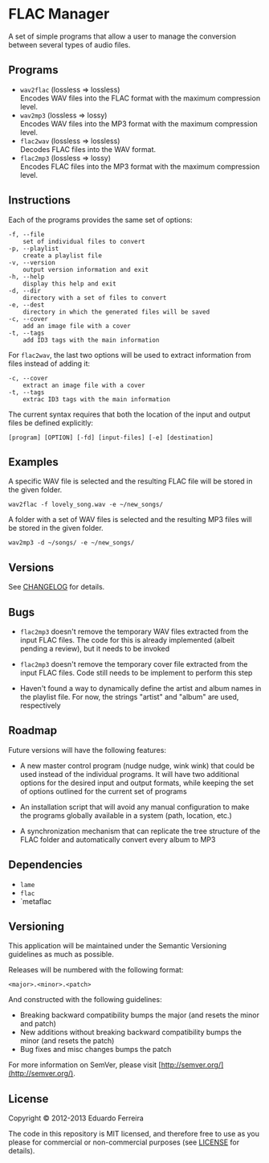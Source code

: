 # FLAC Manager

A set of simple programs that allow a user to manage the conversion between several types of audio files.

## Programs

* `wav2flac` (lossless => lossless)  
Encodes WAV files into the FLAC format with the maximum compression level.
* `wav2mp3` (lossless => lossy)  
Encodes WAV files into the MP3 format with the maximum compression level.
* `flac2wav` (lossless => lossless)  
Decodes FLAC files into the WAV format.
* `flac2mp3` (lossless => lossy)  
Encodes FLAC files into the MP3 format with the maximum compression level.

## Instructions

Each of the programs provides the same set of options:

    -f, --file
        set of individual files to convert
    -p, --playlist
        create a playlist file
    -v, --version
        output version information and exit
    -h, --help
        display this help and exit
    -d, --dir
        directory with a set of files to convert
    -e, --dest
        directory in which the generated files will be saved
    -c, --cover
        add an image file with a cover
    -t, --tags
        add ID3 tags with the main information

For `flac2wav`, the last two options will be used to extract information from files instead of adding it:

    -c, --cover
        extract an image file with a cover
    -t, --tags
        extrac ID3 tags with the main information

The current syntax requires that both the location of the input and output files be defined explicitly:

    [program] [OPTION] [-fd] [input-files] [-e] [destination]

## Examples

A specific WAV file is selected and the resulting FLAC file will be stored in the given folder.

    wav2flac -f lovely_song.wav -e ~/new_songs/

A folder with a set of WAV files is selected and the resulting MP3 files will be stored in the given folder.

    wav2mp3 -d ~/songs/ -e ~/new_songs/

## Versions

See [CHANGELOG](CHANGELOG.md) for details.

## Bugs

* `flac2mp3` doesn't remove the temporary WAV files extracted from the input FLAC files. The code for this is already implemented (albeit pending a review), but it needs to be invoked

* `flac2mp3` doesn't remove the temporary cover file extracted from the input FLAC files. Code still needs to be implement to perform this step

* Haven't found a way to dynamically define the artist and album names in the playlist file. For now, the strings "artist" and "album" are used, respectively

## Roadmap

Future versions will have the following features:

* A new master control program (nudge nudge, wink wink) that could be used instead of the individual programs. It will have two additional options for the desired input and output formats, while keeping the set of options outlined for the current set of programs

* An installation script that will avoid any manual configuration to make the programs globally available in a system (path, location, etc.)

* A synchronization mechanism that can replicate the tree structure of the FLAC folder and automatically convert every album to MP3

## Dependencies

* `lame`
* `flac`
* `metaflac

## Versioning

This application will be maintained under the Semantic Versioning guidelines as much as possible.

Releases will be numbered with the following format:

`<major>.<minor>.<patch>`

And constructed with the following guidelines:

* Breaking backward compatibility bumps the major (and resets the minor and patch)
* New additions without breaking backward compatibility bumps the minor (and resets the patch)
* Bug fixes and misc changes bumps the patch

For more information on SemVer, please visit [http://semver.org/](http://semver.org/).

## License

Copyright © 2012-2013 Eduardo Ferreira

The code in this repository is MIT licensed, and therefore free to use as you please for commercial or non-commercial purposes (see [LICENSE](LICENSE) for details).
